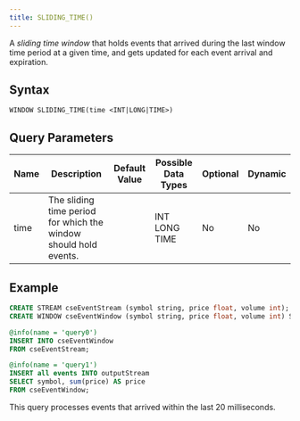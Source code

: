 ```yaml
---
title: SLIDING_TIME() 
---
```


A _sliding time window_ that holds events that arrived during the last window time period at a given time, and gets updated for each event arrival and expiration.

## Syntax

    WINDOW SLIDING_TIME(time <INT|LONG|TIME>)

## Query Parameters

| Name        | Description           | Default Value | Possible Data Types | Optional | Dynamic |
|-------------|-----------------------|---------------|---------------------|----------|---------|
| time | The sliding time period for which the window should hold events. |               | INT LONG TIME       | No       | No      |

## Example

```sql
CREATE STREAM cseEventStream (symbol string, price float, volume int);
CREATE WINDOW cseEventWindow (symbol string, price float, volume int) SLIDING_TIME(20) output all events;

@info(name = 'query0')
INSERT INTO cseEventWindow
FROM cseEventStream;

@info(name = 'query1')
INSERT all events INTO outputStream 
SELECT symbol, sum(price) AS price
FROM cseEventWindow;
```

This query processes events that arrived within the last 20 milliseconds.
